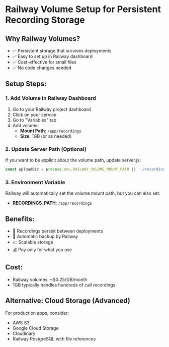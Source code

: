 # Railway Volume Setup for Persistent Recording Storage

## Why Railway Volumes?
- ✅ Persistent storage that survives deployments
- ✅ Easy to set up in Railway dashboard
- ✅ Cost-effective for small files
- ✅ No code changes needed

## Setup Steps:

### 1. Add Volume in Railway Dashboard
1. Go to your Railway project dashboard
2. Click on your service
3. Go to "Variables" tab
4. Add volume:
   - **Mount Path**: `/app/recordings`
   - **Size**: 1GB (or as needed)

### 2. Update Server Path (Optional)
If you want to be explicit about the volume path, update server.js:

```javascript
const uploadDir = process.env.RAILWAY_VOLUME_MOUNT_PATH || './recordings';
```

### 3. Environment Variable
Railway will automatically set the volume mount path, but you can also set:
- **RECORDINGS_PATH**: `/app/recordings`

## Benefits:
- 📁 Recordings persist between deployments
- 🔄 Automatic backup by Railway
- 📈 Scalable storage
- 💰 Pay only for what you use

## Cost:
- Railway volumes: ~$0.25/GB/month
- 1GB typically handles hundreds of call recordings

## Alternative: Cloud Storage (Advanced)
For production apps, consider:
- AWS S3
- Google Cloud Storage  
- Cloudinary
- Railway PostgreSQL with file references
